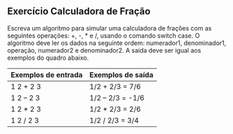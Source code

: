 ## Exercício Calculadora de Fração
Escreva um algoritmo para simular uma calculadora de frações com as seguintes operações: +, -, * e /, usando o comando switch case. O algoritmo deve ler os dados na seguinte ordem: numerador1, denominador1, operação, numerador2 e denominador2.
A saída deve ser igual aos exemplos do quadro abaixo.

Exemplos de entrada | Exemplos de saída
:--- | :---
1 2 + 2 3 | 1/2 + 2/3 = 7/6
1 2 – 2 3 | 1/2 – 2/3 = -1/6
1 2 * 2 3 | 1/2 * 2/3 = 2/6
1 2 / 2 3 | 1/2 / 2/3 = 3/4
